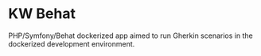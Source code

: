 # KW Behat

PHP/Symfony/Behat dockerized app aimed to run Gherkin scenarios in the dockerized development environment.

<!---

Ex. plan:
composer create project symfony/skeleton
Add Behat
Add Behat/Mink
Add Behat/Mink extension?
Add Seleniumless browser? Symfony Panther?
Add BehatContexts?

--->
